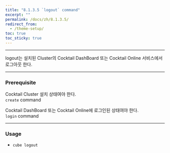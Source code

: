 ```yaml
---
title: "8.1.3.5 `logout` command"
excerpt: ""
permalink: /docs/zh/8.1.3.5/
redirect_from:
  - /theme-setup/
toc: true
toc_sticky: true
---
```


---
logout는 설치된 Cluster의 Cocktail DashBoard 또는 Cocktail Online 서비스에서 로그아웃 한다.

---

### Prerequisite
Cocktail Cluster 설치 상태여야 한다.  
`create` command 

Cocktail DashBoard 또는 Cocktail Online에 로그인된 상태여야 한다.  
`login` command 

----
### Usage

* `cube logout`

